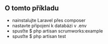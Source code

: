 ## O tomto příkladu

- nainstalujte Laravel přes composer
- nastavte připojení k databázi v .env
- spusťte $ php artisan scrumworks:example
- spusťte $ php artisan test
